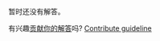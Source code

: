 
暂时还没有解答。

有兴趣[贡献你的解答](https://github.com/BFEdev/BFE.dev-solutions/blob/main/question/transform-translatez-0_zh.md)吗? [Contribute guideline](https://github.com/BFEdev/BFE.dev-solutions#how-to-contribute)
